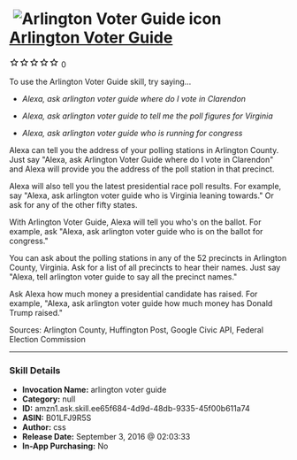 # &nbsp;<img src="skill_icon" alt="Arlington Voter Guide icon" width="36"> [Arlington Voter Guide](http://alexa.amazon.com/#skills/amzn1.ask.skill.ee65f684-4d9d-48db-9335-45f00b611a74)
![0 stars](../../images/ic_star_border_black_18dp_1x.png)![0 stars](../../images/ic_star_border_black_18dp_1x.png)![0 stars](../../images/ic_star_border_black_18dp_1x.png)![0 stars](../../images/ic_star_border_black_18dp_1x.png)![0 stars](../../images/ic_star_border_black_18dp_1x.png) 0

To use the Arlington Voter Guide skill, try saying...

* *Alexa, ask arlington voter guide where do I vote in Clarendon*

* *Alexa, ask arlington voter guide to tell me the poll figures for Virginia*

* *Alexa, ask arlington voter guide who is running for congress*

Alexa can tell you the address of your polling stations in Arlington County. Just say "Alexa, ask Arlington Voter Guide where do I vote in Clarendon" and Alexa will provide you the address of the poll station in that precinct.

Alexa will also tell you the latest presidential race poll results. For example, say "Alexa, ask arlington voter guide who is Virginia leaning towards." Or ask for any of the other fifty states.

With Arlington Voter Guide, Alexa will tell you who's on the ballot. For example, ask "Alexa, ask arlington voter guide who is on the ballot for congress."

You can ask about the polling stations in any of the 52 precincts in Arlington County, Virginia.  Ask for a list of all precincts to hear their names. Just say "Alexa, tell arlington voter guide to say all the precinct names."

Ask Alexa how much money a presidential candidate has raised. For example, "Alexa, ask arlington voter guide how much money has Donald Trump raised."

Sources: Arlington County, Huffington Post, Google Civic API, Federal Election Commission

***

### Skill Details

* **Invocation Name:** arlington voter guide
* **Category:** null
* **ID:** amzn1.ask.skill.ee65f684-4d9d-48db-9335-45f00b611a74
* **ASIN:** B01LFJ9R5S
* **Author:** css
* **Release Date:** September 3, 2016 @ 02:03:33
* **In-App Purchasing:** No
